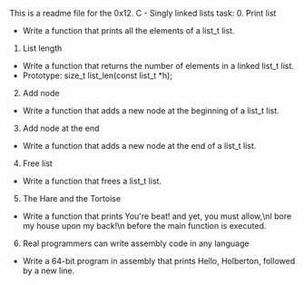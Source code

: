 This is a readme file for the 0x12. C - Singly linked lists task:
0. Print list
- Write a function that prints all the elements of a list_t list.
1. List length
- Write a function that returns the number of elements in a linked list_t list.
- Prototype: size_t list_len(const list_t *h);
2. Add node
- Write a function that adds a new node at the beginning of a list_t list.
3. Add node at the end
- Write a function that adds a new node at the end of a list_t list.
4. Free list
- Write a function that frees a list_t list.
5. The Hare and the Tortoise
- Write a function that prints You're beat! and yet, you must allow,\nI bore my house upon my back!\n before the main function is executed.
6. Real programmers can write assembly code in any language
- Write a 64-bit program in assembly that prints Hello, Holberton, followed by a new line.

